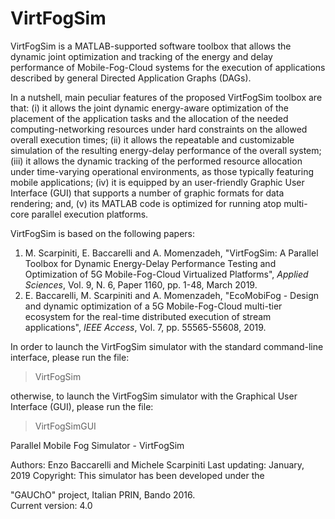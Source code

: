# VirtFogSim
VirtFogSim is a MATLAB-supported software toolbox that allows the dynamic joint optimization and tracking of the energy and delay performance of Mobile-Fog-Cloud systems for the execution of applications described by general Directed Application Graphs (DAGs).

In a nutshell, main peculiar features of the proposed VirtFogSim toolbox are that: (i) it allows the joint dynamic energy-aware optimization of the placement of the application tasks and the allocation of the needed computing-networking resources under hard constraints on the allowed overall execution times; (ii) it allows the repeatable and customizable simulation of the resulting energy-delay performance of the overall system; (iii) it allows the dynamic tracking of the performed resource allocation under time-varying operational environments, as those typically featuring mobile applications; (iv) it is equipped by an user-friendly Graphic User Interface (GUI) that supports a number of graphic formats for data rendering; and, (v) its MATLAB code is optimized for running atop multi-core parallel execution platforms.

VirtFogSim is based on the following papers:
1. M. Scarpiniti, E. Baccarelli and A. Momenzadeh, "VirtFogSim: A Parallel Toolbox for Dynamic Energy-Delay Performance Testing and Optimization of 5G Mobile-Fog-Cloud Virtualized Platforms", *Applied Sciences*, Vol. 9, N. 6, Paper 1160, pp. 1-48, March 2019.
2. E. Baccarelli, M. Scarpiniti and A. Momenzadeh, "EcoMobiFog - Design and dynamic optimization of a 5G Mobile-Fog-Cloud multi-tier ecosystem for the real-time distributed execution of stream applications", *IEEE Access*, Vol. 7, pp. 55565-55608, 2019.

In order to launch the VirtFogSim simulator with the standard command-line interface, please run the file:

> VirtFogSim

otherwise, to launch the VirtFogSim simulator with the Graphical User Interface (GUI), please run the file:

> VirtFogSimGUI



Parallel Mobile Fog Simulator - VirtFogSim             
                                                 
Authors: Enzo Baccarelli and Michele Scarpiniti
Last updating: January, 2019
Copyright: This simulator has been developed under the

"GAUChO" project, Italian PRIN, Bando 2016.          
Current version: 4.0 

